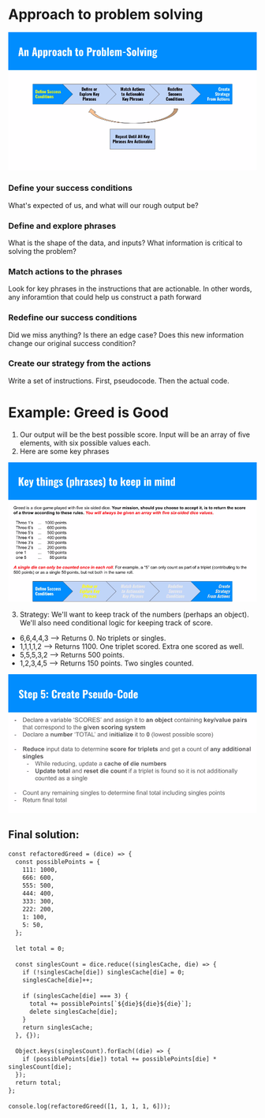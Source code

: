 # Approach to problem solving

<img src="./images/approach-to-problem-solving.png">

### Define your success conditions

What's expected of us, and what will our rough output be?

### Define and explore phrases

What is the shape of the data, and inputs? What information is critical to solving the problem?

### Match actions to the phrases

Look for key phrases in the instructions that are actionable. In other words, any inforamtion that could help us construct a path forward

### Redefine our success conditions

Did we miss anything? Is there an edge case? Does this new information change our original success condition?

### Create our strategy from the actions

Write a set of instructions. First, pseudocode. Then the actual code.

# Example: Greed is Good

1. Our output will be the best possible score. Input will be an array of five elements, with six possible values each.
2. Here are some key phrases

<img src="./images/greed-is-good-key-phrases.png">

3. Strategy: We'll want to keep track of the numbers (perhaps an object). We'll also need conditional logic for keeping track of score.

- 6,6,4,4,3 ––> Returns 0. No triplets or singles.
- 1,1,1,1,2 ––> Returns 1100. One triplet scored. Extra one scored as well.
- 5,5,5,3,2 ––> Returns 500 points.
- 1,2,3,4,5 ––> Returns 150 points. Two singles counted.

<img src="./images/greed-is-good-scores.png" />

## Final solution:

```
const refactoredGreed = (dice) => {
  const possiblePoints = {
    111: 1000,
    666: 600,
    555: 500,
    444: 400,
    333: 300,
    222: 200,
    1: 100,
    5: 50,
  };

  let total = 0;

  const singlesCount = dice.reduce((singlesCache, die) => {
    if (!singlesCache[die]) singlesCache[die] = 0;
    singlesCache[die]++;

    if (singlesCache[die] === 3) {
      total += possiblePoints[`${die}${die}${die}`];
      delete singlesCache[die];
    }
    return singlesCache;
  }, {});

  Object.keys(singlesCount).forEach((die) => {
    if (possiblePoints[die]) total += possiblePoints[die] * singlesCount[die];
  });
  return total;
};

console.log(refactoredGreed([1, 1, 1, 1, 6]));
```
